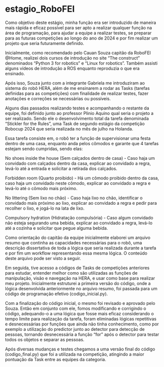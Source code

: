 # estagio_RoboFEI
Como objetivo deste estágio, minha função era ser introduzido de maneira mais rápida e eficaz possível para ser apto a realizar qualquer função na área de programação, para ajudar a equipe a realizar testes, se preparar para as futuras competições ao longo do ano de 2024 e por fim realizar um projeto que seria futuramente definido.

Inicialmente, como recomendado pelo Cauan Souza capitão da RoboFEI @Home, realizei dois cursos de introdução no site “The construct” denominados “Python 3 for robotics” e “Linux for robotics”. Também assisti alguns vídeos de introdução a ROS enquanto reproduzia o que era ensinado.

Após isso, Souza junto com a integrante Gabriela me introduziram ao sistema do robô HERA, além de me ensinarem a rodar as Tasks (tarefas definidas para as competições) com finalidade de realizar testes, fazer anotações e correções se necessárias ou possíveis.

Alguns dias passados realizando testes e acompanhando o restante da equipe, foi definido junto ao professor Plinio Aquino qual seria o projeto a ser realizado. Sendo ele o desenvolvimento total da tarefa denominada “Stickler for the Rules”, uma Task de segundo estágio da competição Robocup 2024 que seria realizada no mês de julho na Holanda.

Essa tarefa consiste em, o robô ter a função de supervisionar uma festa dentro de uma casa, enquanto anda pelos cômodos e garante que 4 tarefas estejam sendo cumpridas, sendo elas:

No shoes inside the house (Sem calçados dentro de casa) - Caso haja um convidado com calçados dentro da casa, explicar ao convidado a regra, levá-lo até a entrada e solicitar a retirada dos calçados.

Forbidden room (Quarto proibido) - Há um cômodo proibido dentro da casa, caso haja um convidado neste cômodo, explicar ao convidado a regra e levá-lo até o cômodo mais próximo.

No littering (Sem lixo no chão) - Caso haja lixo no chão, identificar o convidado mais próximo ao lixo, explicar ao convidado a regra e pedir para recolher o lixo, e jogá-lo na lata de lixo.

Compulsory hydration (Hidratação compulsória) - Caso algum convidado não esteja segurando uma bebida, explicar ao convidado a regra, levá-lo até a cozinha e solicitar que pegue alguma bebida.

Como orientação do capitão da equipe inicialmente elaborei um arquivo resumo que continha as capacidades necessárias para o robô, uma descrição dissertativa de toda a lógica que seria realizada durante a tarefa e por fim um workflow representando essa mesma lógica. O conteúdo deste arquivo pode ser visto a seguir.

Em seguida, tive acesso a códigos de Tasks de competições anteriores para estudar, entender melhor como são utilizadas as funções de manipulação, visão e navegação na HERA, e usar como base para realizar meu projeto. Inicialmente estruturei a primeira versão do código, onde a lógica desenvolvida anteriormente no arquivo resumo, foi passada para um código de programação efetivo (codigo_inicial.py).

Com a finalização do código inicial, o mesmo foi revisado e aprovado pelo Souza. Então em conjunto com ele, fomos modificando e corrigindo o código, adequando-o a uma lógica que fosse mais eficaz considerando o tempo limite para realização da tarefa, foram eliminadas lógicas repetitivas e desnecessárias por funções que ainda não tinha conhecimento, como por exemplo a utilização do predictor junto ao detector para detecção de pessoas, tornando desnecessária a função “for” após o detector para testar todos os objetos e separar as pessoas.

Após diversas mudanças e testes chegamos a uma versão final do código (codigo_final.py) que foi a utilizada na competição, atingindo a maior pontuação da Task entre as equipes da categoria.